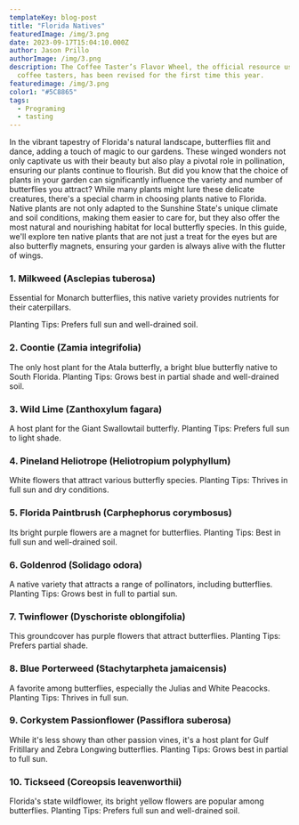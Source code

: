 ```yaml
---
templateKey: blog-post
title: "Florida Natives"
featuredImage: /img/3.png
date: 2023-09-17T15:04:10.000Z
author: Jason Prillo
authorImage: /img/3.png
description: The Coffee Taster’s Flavor Wheel, the official resource used by
  coffee tasters, has been revised for the first time this year.
featuredimage: /img/3.png
color1: "#5C8865"
tags:
  - Programing
  - tasting
---
```




In the vibrant tapestry of Florida's natural landscape, butterflies flit and dance, adding a touch of magic to our gardens. These winged wonders not only captivate us with their beauty but also play a pivotal role in pollination, ensuring our plants continue to flourish. But did you know that the choice of plants in your garden can significantly influence the variety and number of butterflies you attract? While many plants might lure these delicate creatures, there's a special charm in choosing plants native to Florida. Native plants are not only adapted to the Sunshine State's unique climate and soil conditions, making them easier to care for, but they also offer the most natural and nourishing habitat for local butterfly species. In this guide, we'll explore ten native plants that are not just a treat for the eyes but are also butterfly magnets, ensuring your garden is always alive with the flutter of wings.

### 1. Milkweed (Asclepias tuberosa)

Essential for Monarch butterflies, this native variety provides nutrients for their caterpillars.

Planting Tips: Prefers full sun and well-drained soil.

### 2. Coontie (Zamia integrifolia)

The only host plant for the Atala butterfly, a bright blue butterfly native to South Florida.
Planting Tips: Grows best in partial shade and well-drained soil.
### 3. Wild Lime (Zanthoxylum fagara)

A host plant for the Giant Swallowtail butterfly.
Planting Tips: Prefers full sun to light shade.

### 4. Pineland Heliotrope (Heliotropium polyphyllum)

White flowers that attract various butterfly species.
Planting Tips: Thrives in full sun and dry conditions.

### 5. Florida Paintbrush (Carphephorus corymbosus)

Its bright purple flowers are a magnet for butterflies.
Planting Tips: Best in full sun and well-drained soil.

### 6. Goldenrod (Solidago odora)

A native variety that attracts a range of pollinators, including butterflies.
Planting Tips: Grows best in full to partial sun.

### 7. Twinflower (Dyschoriste oblongifolia)

This groundcover has purple flowers that attract butterflies.
Planting Tips: Prefers partial shade.

### 8. Blue Porterweed (Stachytarpheta jamaicensis)

A favorite among butterflies, especially the Julias and White Peacocks.
Planting Tips: Thrives in full sun.

### 9. Corkystem Passionflower (Passiflora suberosa)

While it's less showy than other passion vines, it's a host plant for Gulf Fritillary and Zebra Longwing butterflies.
Planting Tips: Grows best in partial to full sun.

### 10. Tickseed (Coreopsis leavenworthii)

Florida's state wildflower, its bright yellow flowers are popular among butterflies.
Planting Tips: Prefers full sun and well-drained soil.